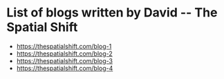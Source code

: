 # List of blogs written by David -- The Spatial Shift

- https://thespatialshift.com/blog-1
- https://thespatialshift.com/blog-2
- https://thespatialshift.com/blog-3
- https://thespatialshift.com/blog-4
